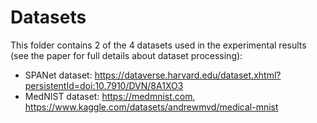 # Datasets

This folder contains 2 of the 4 datasets used in the experimental results (see the paper for full details about dataset processing):

- SPANet dataset: https://dataverse.harvard.edu/dataset.xhtml?persistentId=doi:10.7910/DVN/8A1XO3
- MedNIST dataset: https://medmnist.com, https://www.kaggle.com/datasets/andrewmvd/medical-mnist